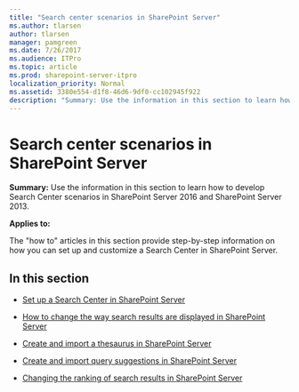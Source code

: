 ```yaml
---
title: "Search center scenarios in SharePoint Server"
ms.author: tlarsen
author: tlarsen
manager: pamgreen
ms.date: 7/26/2017
ms.audience: ITPro
ms.topic: article
ms.prod: sharepoint-server-itpro
localization_priority: Normal
ms.assetid: 3380e554-d1f8-46d6-9df0-cc102945f922
description: "Summary: Use the information in this section to learn how to develop Search Center scenarios in SharePoint Server 2016 and SharePoint Server 2013."
---
```


# Search center scenarios in SharePoint Server

 **Summary:** Use the information in this section to learn how to develop Search Center scenarios in SharePoint Server 2016 and SharePoint Server 2013. 
  
 **Applies to:**
  
The "how to" articles in this section provide step-by-step information on how you can set up and customize a Search Center in SharePoint Server.
  
## In this section

- [Set up a Search Center in SharePoint Server](set-up-a-search-center.md)
    
- [How to change the way search results are displayed in SharePoint Server](how-to-change-the-way-search-results-are-displayed.md)
    
- [Create and import a thesaurus in SharePoint Server](create-and-import-a-thesaurus.md)
    
- [Create and import query suggestions in SharePoint Server](create-and-import-query-suggestions.md)
    
- [Changing the ranking of search results in SharePoint Server](changing-the-ranking-of-search-results.md)
    

